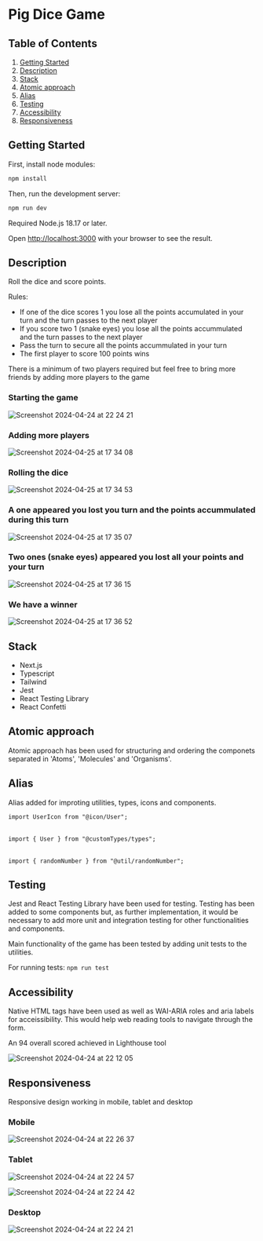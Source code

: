 # Pig Dice Game

## Table of Contents
1. [Getting Started](#getting-started)
2. [Description](#description)
3. [Stack](#stack)
4. [Atomic approach](#atomic-approach)
5. [Alias](#alias)
6. [Testing](#testing)
7. [Accessibility](#accessibility)
8. [Responsiveness](#responsiveness)

## Getting Started

First, install node modules:

```bash
npm install
```

Then, run the development server:

```bash
npm run dev
```

Required Node.js 18.17 or later.

Open [http://localhost:3000](http://localhost:3000) with your browser to see the result.

## Description

Roll the dice and score points.

Rules:
- If one of the dice scores 1 you lose all the points accumulated in your turn and the turn passes to the next player
- If you score two 1 (snake eyes) you lose all the points accummulated and the turn passes to the next player
- Pass the turn to secure all the points accummulated in your turn
- The first player to score 100 points wins

There is a minimum of two players required but feel free to bring more friends by adding more players to the game

### Starting the game

![Screenshot 2024-04-24 at 22 24 21](https://github.com/david-lorenzo-vargas/Pig-Dice-Game/assets/72414745/025d3cea-7a19-4d62-b691-90657b0c9279)

### Adding more players

![Screenshot 2024-04-25 at 17 34 08](https://github.com/david-lorenzo-vargas/Pig-Dice-Game/assets/72414745/c73b4383-209e-4dd1-9eae-ed0a2b6923b1)

### Rolling the dice

![Screenshot 2024-04-25 at 17 34 53](https://github.com/david-lorenzo-vargas/Pig-Dice-Game/assets/72414745/b296601f-e3b0-4ecd-8ad6-3e5e572c82f5)

### A one appeared you lost you turn and the points accummulated during this turn

![Screenshot 2024-04-25 at 17 35 07](https://github.com/david-lorenzo-vargas/Pig-Dice-Game/assets/72414745/6dc940c9-c6a3-47c9-942d-45fc55c22cf4)

### Two ones (snake eyes) appeared you lost all your points and your turn

![Screenshot 2024-04-25 at 17 36 15](https://github.com/david-lorenzo-vargas/Pig-Dice-Game/assets/72414745/9c91b831-42a3-4ccc-91d0-50bf79473354)

### We have a winner

![Screenshot 2024-04-25 at 17 36 52](https://github.com/david-lorenzo-vargas/Pig-Dice-Game/assets/72414745/966c8158-22ae-43db-be4a-6664ba672660)

## Stack

<ul>
  <li>Next.js</li>
  <li>Typescript</li>
  <li>Tailwind</li>
  <li>Jest</li>
  <li>React Testing Library</li>
  <li>React Confetti</li>
</ul>

## Atomic approach

Atomic approach has been used for structuring and ordering the componets separated in 'Atoms', 'Molecules' and 'Organisms'.

## Alias

Alias added for improting utilities, types, icons and components.

`import UserIcon from "@icon/User";`
<br>
<br>

`import { User } from "@customTypes/types";`
<br>
<br>

`import { randomNumber } from "@util/randomNumber";`

## Testing

Jest and React Testing Library have been used for testing. Testing has been added to some components but, as further implementation, it would be necessary to add more unit and integration testing for other functionalities and components.

Main functionality of the game has been tested by adding unit tests to the utilities.

For running tests: `npm run test`

## Accessibility

Native HTML tags have been used as well as WAI-ARIA roles and aria labels for acceissibility. This would help web reading tools to navigate through the form.

An 94 overall scored achieved in Lighthouse tool

![Screenshot 2024-04-24 at 22 12 05](https://github.com/david-lorenzo-vargas/Pig-Dice-Game/assets/72414745/cb361f10-b1ee-4584-9889-2af49f531a9a)

## Responsiveness

Responsive design working in mobile, tablet and desktop

### Mobile

![Screenshot 2024-04-24 at 22 26 37](https://github.com/david-lorenzo-vargas/Pig-Dice-Game/assets/72414745/02531bcc-6668-4836-bec4-31dfae82dc47)

### Tablet

![Screenshot 2024-04-24 at 22 24 57](https://github.com/david-lorenzo-vargas/Pig-Dice-Game/assets/72414745/314b5bb9-ac14-484d-b780-baf4e3c5643e)

![Screenshot 2024-04-24 at 22 24 42](https://github.com/david-lorenzo-vargas/Pig-Dice-Game/assets/72414745/97e20785-64ff-463d-a5a0-71b534542efb)

### Desktop

![Screenshot 2024-04-24 at 22 24 21](https://github.com/david-lorenzo-vargas/Pig-Dice-Game/assets/72414745/b2930cee-4424-49d0-94a9-170bfb19e1aa)

